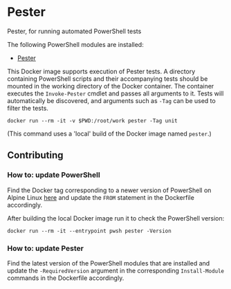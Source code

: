 # Pester

Pester, for running automated PowerShell tests

The following PowerShell modules are installed:

- [Pester](https://www.powershellgallery.com/packages/Pester)

This Docker image supports execution of Pester tests. A directory containing 
PowerShell scripts and their accompanying tests should be mounted in the 
working directory of the Docker container. The container executes the 
`Invoke-Pester` cmdlet and passes all arguments to it. Tests will automatically 
be discovered, and arguments such as `-Tag` can be used to filter the tests.

```
docker run --rm -it -v $PWD:/root/work pester -Tag unit
```

(This command uses a 'local' build of the Docker image named `pester`.)

## Contributing

### How to: update PowerShell

Find the Docker tag corresponding to a newer version of PowerShell on Alpine 
Linux [here](https://hub.docker.com/_/microsoft-powershell) and update the 
`FROM` statement in the Dockerfile accordingly.

After building the local Docker image run it to check the PowerShell version:

```
docker run --rm -it --entrypoint pwsh pester -Version
```

### How to: update Pester

Find the latest version of the PowerShell modules that are installed and update 
the `-RequiredVersion` argument in the corresponding `Install-Module` commands 
in the Dockerfile accordingly.
